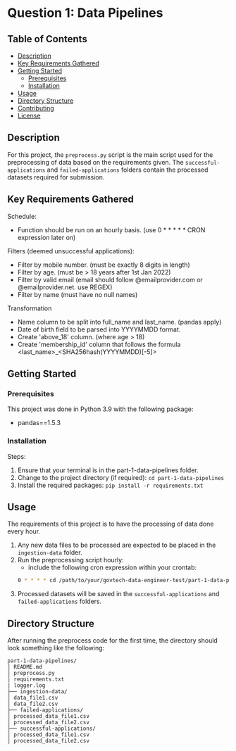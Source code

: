 # Question 1: Data Pipelines

## Table of Contents

- [Description](#project-description)
- [Key Requirements Gathered](#key-requirements-gathered)
- [Getting Started](#getting-started)
  - [Prerequisites](#prerequisites)
  - [Installation](#installation)
- [Usage](#usage)
- [Directory Structure](#directory-structure)
- [Contributing](#contributing)
- [License](#license)

## Description

For this project, the `preprocess.py` script is the main script used for the preprocessing of data based on the requirements given. The `successful-applications` and `failed-applications` folders contain the processed datasets required for submission.

## Key Requirements Gathered

Schedule:
- Function should be run on an hourly basis. (use 0 * * * * * CRON expression later on)

Filters (deemed unsuccessful applications):
- Filter by mobile number. (must be exactly 8 digits in length)
- Filter by age. (must be > 18 years after 1st Jan 2022)
- Filter by valid email (email should follow @emailprovider.com or @emailprovider.net. use REGEX)
- Filter by name (must have no null names)
    
Transformation
- Name column to be split into full_name and last_name. (pandas apply)
- Date of birth field to be parsed into YYYYMMDD format.
- Create 'above_18' column. (where age > 18)
- Create 'membership_id' column that follows the formula <last_name>_<SHA256hash(YYYYMMDD)[-5]>

## Getting Started

### Prerequisites

This project was done in Python 3.9 with the following package:

- pandas==1.5.3

### Installation

Steps:

1. Ensure that your terminal is in the part-1-data-pipelines folder. 
2. Change to the project directory (if required): `cd part-1-data-pipelines`
3. Install the required packages: `pip install -r requirements.txt`

## Usage

The requirements of this project is to have the processing of data done every hour.

1. Any new data files to be processed are expected to be placed in the `ingestion-data` folder.
2. Run the preprocessing script hourly: 
    - include the following cron expression within your crontab:
    ```bash
    0 * * * * cd /path/to/your/govtech-data-engineer-test/part-1-data-pipelines && ./run_script.sh
    ```
3. Processed datasets will be saved in the `successful-applications` and `failed-applications` folders.

## Directory Structure

After running the preprocess code for the first time, the directory should look something like the following:

```
part-1-data-pipelines/
│ README.md
│ preprocess.py
│ requirements.txt
| logger.log
├── ingestion-data/
│ data_file1.csv
│ data_file2.csv
├── failed-applications/
│ processed_data_file1.csv
│ processed_data_file2.csv
├── successful-applications/
│ processed_data_file1.csv
│ processed_data_file2.csv
```